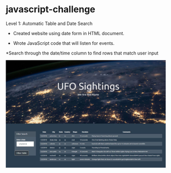 # javascript-challenge

Level 1: Automatic Table and Date Search 

* Created website using date form in HTML document.

* Wrote JavaScript code that will listen for events. 

*Search through the date/time column to find rows that match user input

![sightings](UFO-level-1/StarterCode/static/images/sightings.png)
